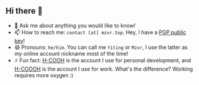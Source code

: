 ## Hi there 👋

- 💬 Ask me about anything you would like to know!
- 📫 How to reach me: `contact [at] mzxr.top`. Hey, I have a [PGP public key](https://keys.openpgp.org/vks/v1/by-fingerprint/AFA8649C01C4A94CA9A10FFCA5493399E151F124)!
- 😄 Pronouns: `he/him`. You can call me `Yiting` or `Mzxr`, I use the latter as my online account nickname most of the time!
- ⚡ Fun fact: [H-COOH](https://github.com/H-COOH) is the account I use for personal development, and [H-COOOH](https://github.com/H-COOOH) is the account I use for work. What's the difference? Working requires more oxygen :)

